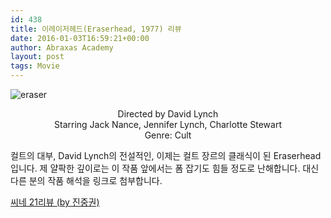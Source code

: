 ```yaml
---
id: 438
title: 이레이저헤드(Eraserhead, 1977) 리뷰
date: 2016-01-03T16:59:21+00:00
author: Abraxas Academy
layout: post
tags: Movie
---
```

![eraser](https://images-na.ssl-images-amazon.com/images/M/MV5BMDExYzg5YjQtMzE0Yy00OWJjLThiZTctMWI5MzhjM2RmNjA4L2ltYWdlXkEyXkFqcGdeQXVyNTAyODkwOQ@@._V1_SY1000_CR0,0,666,1000_AL_.jpg)
<center>Directed by David Lynch</center>

<center>Starring Jack Nance, Jennifer Lynch, Charlotte Stewart</center>

<center>Genre: Cult</center>

컬트의 대부, David Lynch의 전설적인, 이제는 컬트 장르의 클래식이 된 Eraserhead 입니다. 제 얄팍한 깊이로는 이 작품 앞에서는 폼 잡기도 힘들 정도로 난해합니다. 대신 다른 분의 작품 해석을 링크로 첨부합니다.

[씨네 21리뷰 (by 진중권)](http://www.cine21.com/news/view/mag_id/50386) 